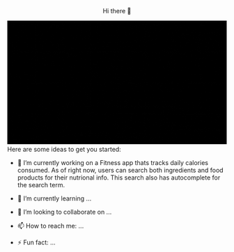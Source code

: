 <div align="center">Hi there 👋</div> 

![Alt text](./welcome.gif)
Here are some ideas to get you started:

- 🔭 I’m currently working on a Fitness app thats tracks daily calories consumed. As of right now, users can search both ingredients and
food products for their nutrional info. This search also has autocomplete for the search term.


- 🌱 I’m currently learning ...


- 👯 I’m looking to collaborate on ...



- 📫 How to reach me: ...
- ⚡ Fun fact: ...

